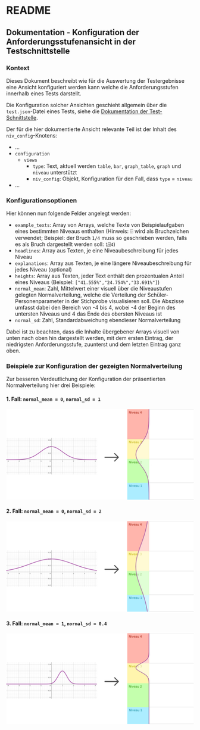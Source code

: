 # README

## Dokumentation - Konfiguration der Anforderungsstufenansicht in der Testschnittstelle

### Kontext

Dieses Dokument beschreibt wie für die Auswertung der Testergebnisse eine Ansicht konfiguriert werden kann welche die Anforderungsstufen innerhalb eines Tests darstellt.

Die Konfiguration solcher Ansichten geschieht allgemein über die `test.json`-Datei eines Tests, siehe die [Dokumentation der Test-Schnittstelle](../testschnittstelle.md).

Der für die hier dokumentierte Ansicht relevante Teil ist der Inhalt des `niv_config`-Knotens:

- ...
- `configuration`
  - `views`
    - `type`: Text, aktuell werden `table`, `bar`, `graph_table`, `graph` und `niveau` unterstützt
    - `niv_config`: Objekt, Konfiguration für den Fall, dass `type` = `niveau`
- ...

### Konfigurationsoptionen

Hier können nun folgende Felder angelegt werden:

- `example_texts`: Array von Arrays, welche Texte von Beispielaufgaben eines bestimmten Niveaus enthalten (Hinweis: ⌹ wird als Bruchzeichen verwendet; Beispiel: der Bruch `1/4` muss so geschrieben werden, falls es als Bruch dargestellt werden soll: `1⌹4`)
- `headlines`: Array aus Texten, je eine Niveaubeschreibung für jedes Niveau
- `explanations`: Array aus Texten, je eine längere Niveaubeschreibung für jedes Niveau (optional)
- `heights`: Array aus Texten, jeder Text enthält den prozentualen Anteil eines Niveaus (Beispiel: `["41.555%","24.754%","33.691%"]`)
- `normal_mean`: Zahl, Mittelwert einer visuell über die Niveaustufen gelegten Normalverteilung, welche die Verteilung der Schüler-Personenparameter in der Stichprobe visualisieren soll. Die Abszisse umfasst dabei den Bereich von -4 bis 4, wobei -4 der Beginn des untersten Niveaus und 4 das Ende des obersten Niveaus ist
- `normal_sd`: Zahl, Standardabweichung ebendieser Normalverteilung

Dabei ist zu beachten, dass die Inhalte übergebener Arrays visuell von unten nach oben hin dargestellt werden, mit dem
ersten Eintrag, der niedrigsten Anforderungsstufe, zuunterst und dem letzten Eintrag ganz oben.

### Beispiele zur Konfiguration der gezeigten Normalverteilung

Zur besseren Verdeutlichung der Konfiguration der präsentierten Normalverteilung hier drei Beispiele:

#### 1. Fall: `normal_mean = 0`, `normal_sd = 1`

![Vergleich Normalverteilung zu resultierender Ansicht](normal_doku_1.png)

#### 2. Fall: `normal_mean = 0`, `normal_sd = 2`

![Vergleich Normalverteilung zu resultierender Ansicht](normal_doku_2.png)

#### 3. Fall: `normal_mean = 1`, `normal_sd = 0.4`

![Vergleich Normalverteilung zu resultierender Ansicht](normal_doku_3.png)
